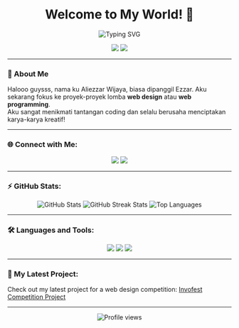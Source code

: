 <h1 align="center">Welcome to My World! 🌃</h1>

<p align="center">
  <img src="https://readme-typing-svg.herokuapp.com?font=Fira+Code&size=25&duration=3000&color=00FFFF&center=true&vCenter=true&lines=Hello+there!+I'm+Aliezzar+Wijaya;Call+me+Ezzar;Web+Design+%26+Programming+Enthusiast" alt="Typing SVG" />
</p>

<p align="center">
  <img src="https://img.shields.io/github/followers/Aliezzar?label=Follow%20Me&style=social" />
  <img src="https://img.shields.io/github/stars/Aliezzar?style=social" />
</p>

---

### 🌟 About Me

Halooo guysss, nama ku Aliezzar Wijaya, biasa dipanggil Ezzar. Aku sekarang fokus ke proyek-proyek lomba **web design** atau **web programming**.  
Aku sangat menikmati tantangan coding dan selalu berusaha menciptakan karya-karya kreatif!

---

### 🌐 Connect with Me:
<p align="center">
  <a href="https://x.com/AliezzarWijaya1"><img src="https://img.shields.io/badge/Twitter-1DA1F2?logo=twitter&logoColor=white&style=for-the-badge" /></a>
  <a href="https://www.instagram.com/aliezzar42/"><img src="https://img.shields.io/badge/Instagram-E4405F?logo=instagram&logoColor=white&style=for-the-badge" /></a>
</p>

---

### ⚡ GitHub Stats:
<p align="center">
  <img src="https://github-readme-stats.vercel.app/api?username=Aliezzar&show_icons=true&theme=tokyonight" alt="GitHub Stats" />
  <img src="https://github-readme-streak-stats.herokuapp.com/?user=Aliezzar&theme=tokyonight" alt="GitHub Streak Stats" />
  <img src="https://github-readme-stats.vercel.app/api/top-langs/?username=Aliezzar&layout=compact&theme=tokyonight" alt="Top Languages" />
</p>

---

### 🛠️ Languages and Tools:
<p align="center">
  <img src="https://img.shields.io/badge/HTML5-E34F26?style=for-the-badge&logo=html5&logoColor=white" />
  <img src="https://img.shields.io/badge/CSS3-1572B6?style=for-the-badge&logo=css3&logoColor=white" />
  <img src="https://img.shields.io/badge/JavaScript-F7DF1E?style=for-the-badge&logo=javascript&logoColor=black" />
</p>

---

### 🚀 My Latest Project:
Check out my latest project for a web design competition:
[Invofest Competition Project](https://github.com/Aliezzar/invofest-compe)

---

<p align="center">
  <img src="https://komarev.com/ghpvc/?username=Aliezzar&style=flat-square&color=blue" alt="Profile views" />
</p>
